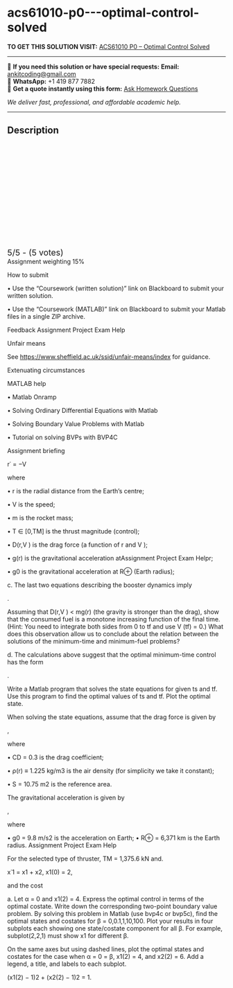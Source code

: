 # acs61010-p0---optimal-control-solved
**TO GET THIS SOLUTION VISIT:** [ACS61010 P0 – Optimal Control Solved](https://www.ankitcodinghub.com/product/acs61010-p0-acs61010-optimal-control-solved/)


---

📩 **If you need this solution or have special requests:** **Email:** ankitcoding@gmail.com  
📱 **WhatsApp:** +1 419 877 7882  
📄 **Get a quote instantly using this form:** [Ask Homework Questions](https://www.ankitcodinghub.com/services/ask-homework-questions/)

*We deliver fast, professional, and affordable academic help.*

---

<h2>Description</h2>



<div class="kk-star-ratings kksr-auto kksr-align-center kksr-valign-top" data-payload="{&quot;align&quot;:&quot;center&quot;,&quot;id&quot;:&quot;124326&quot;,&quot;slug&quot;:&quot;default&quot;,&quot;valign&quot;:&quot;top&quot;,&quot;ignore&quot;:&quot;&quot;,&quot;reference&quot;:&quot;auto&quot;,&quot;class&quot;:&quot;&quot;,&quot;count&quot;:&quot;5&quot;,&quot;legendonly&quot;:&quot;&quot;,&quot;readonly&quot;:&quot;&quot;,&quot;score&quot;:&quot;5&quot;,&quot;starsonly&quot;:&quot;&quot;,&quot;best&quot;:&quot;5&quot;,&quot;gap&quot;:&quot;4&quot;,&quot;greet&quot;:&quot;Rate this product&quot;,&quot;legend&quot;:&quot;5\/5 - (5 votes)&quot;,&quot;size&quot;:&quot;24&quot;,&quot;title&quot;:&quot;ACS61010 P0 - Optimal Control Solved&quot;,&quot;width&quot;:&quot;138&quot;,&quot;_legend&quot;:&quot;{score}\/{best} - ({count} {votes})&quot;,&quot;font_factor&quot;:&quot;1.25&quot;}">

<div class="kksr-stars">

<div class="kksr-stars-inactive">
            <div class="kksr-star" data-star="1" style="padding-right: 4px">


<div class="kksr-icon" style="width: 24px; height: 24px;"></div>
        </div>
            <div class="kksr-star" data-star="2" style="padding-right: 4px">


<div class="kksr-icon" style="width: 24px; height: 24px;"></div>
        </div>
            <div class="kksr-star" data-star="3" style="padding-right: 4px">


<div class="kksr-icon" style="width: 24px; height: 24px;"></div>
        </div>
            <div class="kksr-star" data-star="4" style="padding-right: 4px">


<div class="kksr-icon" style="width: 24px; height: 24px;"></div>
        </div>
            <div class="kksr-star" data-star="5" style="padding-right: 4px">


<div class="kksr-icon" style="width: 24px; height: 24px;"></div>
        </div>
    </div>

<div class="kksr-stars-active" style="width: 138px;">
            <div class="kksr-star" style="padding-right: 4px">


<div class="kksr-icon" style="width: 24px; height: 24px;"></div>
        </div>
            <div class="kksr-star" style="padding-right: 4px">


<div class="kksr-icon" style="width: 24px; height: 24px;"></div>
        </div>
            <div class="kksr-star" style="padding-right: 4px">


<div class="kksr-icon" style="width: 24px; height: 24px;"></div>
        </div>
            <div class="kksr-star" style="padding-right: 4px">


<div class="kksr-icon" style="width: 24px; height: 24px;"></div>
        </div>
            <div class="kksr-star" style="padding-right: 4px">


<div class="kksr-icon" style="width: 24px; height: 24px;"></div>
        </div>
    </div>
</div>


<div class="kksr-legend" style="font-size: 19.2px;">
            5/5 - (5 votes)    </div>
    </div>
Assignment weighting 15%

How to submit

• Use the “Coursework (written solution)” link on Blackboard to submit your written solution.

• Use the “Coursework (MATLAB)” link on Blackboard to submit your Matlab files in a single ZIP archive.

Feedback Assignment Project Exam Help

Unfair means

See https://www.sheffield.ac.uk/ssid/unfair-means/index for guidance.

Extenuating circumstances

MATLAB help

• Matlab Onramp

• Solving Ordinary Differential Equations with Matlab

• Solving Boundary Value Problems with Matlab

• Tutorial on solving BVPs with BVP4C

Assignment briefing

r˙ = −V

where

• r is the radial distance from the Earth’s centre;

• V is the speed;

• m is the rocket mass;

• T ∈ [0,TM] is the thrust magnitude (control);

• D(r,V ) is the drag force (a function of r and V );

• g(r) is the gravitational acceleration atAssignment Project Exam Helpr;

• g0 is the gravitational acceleration at R⊕ (Earth radius);

c. The last two equations describing the booster dynamics imply

.

Assuming that D(r,V ) &lt; mg(r) (the gravity is stronger than the drag), show that the consumed fuel is a monotone increasing function of the final time. (Hint: You need to integrate both sides from 0 to tf and use V (tf) = 0.) What does this observation allow us to conclude about the relation between the solutions of the minimum-time and minimum-fuel problems?

d. The calculations above suggest that the optimal minimum-time control has the form

.

Write a Matlab program that solves the state equations for given ts and tf. Use this program to find the optimal values of ts and tf. Plot the optimal state.

When solving the state equations, assume that the drag force is given by

,

where

• CD = 0.3 is the drag coefficient;

• ρ(r) ≡ 1.225 kg/m3 is the air density (for simplicity we take it constant);

• S = 10.75 m2 is the reference area.

The gravitational acceleration is given by

,

where

• g0 = 9.8 m/s2 is the acceleration on Earth; • R⊕ = 6,371 km is the Earth radius. Assignment Project Exam Help

For the selected type of thruster, TM = 1,375.6 kN and.

x˙1 = x1 + x2, x1(0) = 2,

and the cost

a. Let α = 0 and x1(2) = 4. Express the optimal control in terms of the optimal costate. Write down the corresponding two-point boundary value problem. By solving this problem in Matlab (use bvp4c or bvp5c), find the optimal states and costates for β = 0,0.1,1,10,100. Plot your results in four subplots each showing one state/costate component for all β. For example, subplot(2,2,1) must show x1 for different β.

On the same axes but using dashed lines, plot the optimal states and costates for the case when α = 0 = β, x1(2) = 4, and x2(2) = 6. Add a legend, a title, and labels to each subplot.

(x1(2) − 1)2 + (x2(2) − 1)2 = 1.
